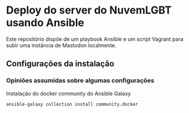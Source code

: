 # Deploy do server do NuvemLGBT usando Ansible

Este repositório dispõe de um playbook Ansible e um script Vagrant para subir uma instância de Mastodon localmente.

## Configurações da instalação

### Opiniões assumidas sobre algumas configurações

Instalação do docker community do Ansible Galaxy

```bash
ansible-galaxy collection install community.docker
```